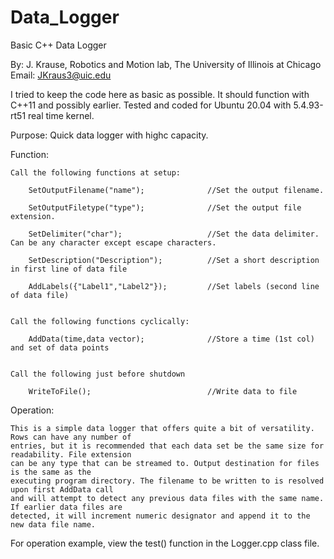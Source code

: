 # Data_Logger
Basic C++ Data Logger



By: J. Krause, Robotics and Motion lab, The University of Illinois at Chicago
Email: JKraus3@uic.edu 

I tried to keep the code here as basic as possible. It should function with C++11 and possibly earlier.
Tested and coded for Ubuntu 20.04 with 5.4.93-rt51 real time kernel.

Purpose: Quick data logger with highc capacity.

Function:

    Call the following functions at setup:
    
        SetOutputFilename("name");              //Set the output filename.
        
        SetOutputFiletype("type");              //Set the output file extension.
        
        SetDelimiter("char");                   //Set the data delimiter. Can be any character except escape characters.
        
        SetDescription("Description");          //Set a short description in first line of data file
        
        AddLabels({"Label1","Label2"});         //Set labels (second line of data file)
        

    Call the following functions cyclically:
    
        AddData(time,data vector);              //Store a time (1st col) and set of data points
        

    Call the following just before shutdown
    
        WriteToFile();                          //Write data to file
        

Operation:

    This is a simple data logger that offers quite a bit of versatility. Rows can have any number of
    entries, but it is recommended that each data set be the same size for readability. File extension
    can be any type that can be streamed to. Output destination for files is the same as the
    executing program directory. The filename to be written to is resolved upon first AddData call
    and will attempt to detect any previous data files with the same name. If earlier data files are
    detected, it will increment numeric designator and append it to the new data file name.
    

For operation example, view the test() function in the Logger.cpp class file.


